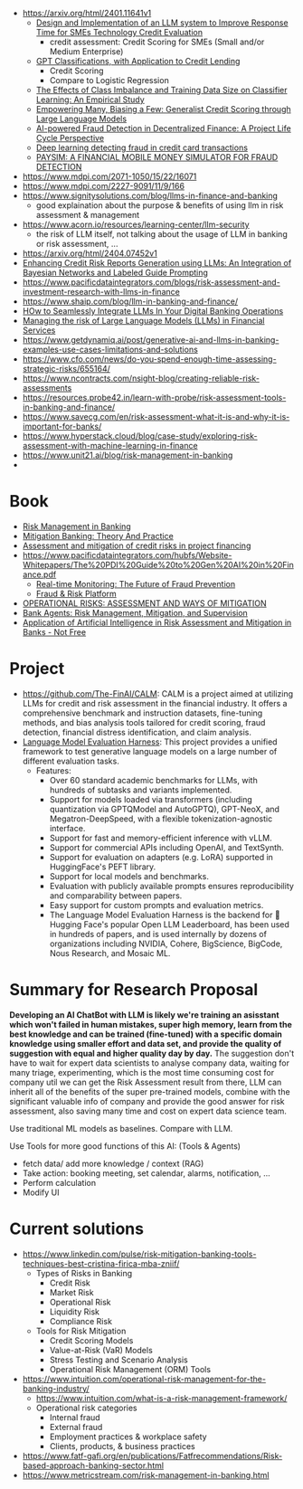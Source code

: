 - https://arxiv.org/html/2401.11641v1
  - [Design and Implementation of an LLM system to Improve Response Time for SMEs Technology Credit Evaluation](https://koreascience.kr/article/JAKO202329158308485.page)
    - credit assessment: Credit Scoring for SMEs (Small and/or Medium Enterprise)
  - [GPT Classifications, with Application to Credit Lending](https://papers.ssrn.com/sol3/papers.cfm?abstract_id=4649285)
    - Credit Scoring
    - Compare to Logistic Regression
  - [The Effects of Class Imbalance and Training Data Size on Classifier Learning: An Empirical Study](https://link.springer.com/article/10.1007/s42979-020-0074-0)
  - [Empowering Many, Biasing a Few: Generalist Credit Scoring through Large Language Models](https://arxiv.org/abs/2310.00566)
  - [AI-powered Fraud Detection in Decentralized Finance: A Project Life Cycle Perspective](https://arxiv.org/abs/2308.15992)
  - [Deep learning detecting fraud in credit card transactions](https://ieeexplore.ieee.org/document/8374722)
  - [PAYSIM: A FINANCIAL MOBILE MONEY SIMULATOR FOR FRAUD DETECTION](https://www.msc-les.org/proceedings/emss/2016/EMSS2016_249.pdf)
- https://www.mdpi.com/2071-1050/15/22/16071
- https://www.mdpi.com/2227-9091/11/9/166
- https://www.signitysolutions.com/blog/llms-in-finance-and-banking
  - good explaination about the purpose & benefits of using llm in risk assessment & management
- https://www.acorn.io/resources/learning-center/llm-security
  - the risk of LLM itself, not talking about the usage of LLM in banking or risk assessment, ...
- https://arxiv.org/html/2404.07452v1
- [Enhancing Credit Risk Reports Generation using LLMs: An Integration of Bayesian Networks and Labeled Guide Prompting](https://dl.acm.org/doi/fullHtml/10.1145/3604237.3626902)
- https://www.pacificdataintegrators.com/blogs/risk-assessment-and-investment-research-with-llms-in-finance
- https://www.shaip.com/blog/llm-in-banking-and-finance/
- [HOw to Seamlessly Integrate LLMs In Your Digital Banking Operations](https://www.venturedive.com/blog/large-language-models-banking-fis/)
- [Managing the risk of Large Language Models (LLMs) in Financial Services](https://truera.com/managing-the-risk-of-large-language-models-llms-in-financial-services/)
- https://www.getdynamiq.ai/post/generative-ai-and-llms-in-banking-examples-use-cases-limitations-and-solutions
- https://www.cfo.com/news/do-you-spend-enough-time-assessing-strategic-risks/655164/
- https://www.ncontracts.com/nsight-blog/creating-reliable-risk-assessments
- https://resources.probe42.in/learn-with-probe/risk-assessment-tools-in-banking-and-finance/
- https://www.savecg.com/en/risk-assessment-what-it-is-and-why-it-is-important-for-banks/
- https://www.hyperstack.cloud/blog/case-study/exploring-risk-assessment-with-machine-learning-in-finance
- https://www.unit21.ai/blog/risk-management-in-banking
- 


# Book

- [Risk Management in Banking](https://books.google.com.vn/books?hl=en&lr=&id=oq-MAjw2ezQC&oi=fnd&pg=PT19&dq=banking+risk+assessment+and+mitigation&ots=Creztyu0t7&sig=R7xzJoMDr_z6mU-9uf4Xj3sttzg&redir_esc=y#v=onepage&q=banking%20risk%20assessment%20and%20mitigation&f=falses)
- [Mitigation Banking: Theory And Practice](https://books.google.com.vn/books?hl=en&lr=&id=hMl5LPZNyKEC&oi=fnd&pg=PR2&dq=banking+risk+assessment+and+mitigation&ots=VofZmz4roj&sig=Kdwk4pLIT9cN7fgz3kCxr6C4mIc&redir_esc=y#v=onepage&q=banking%20risk%20assessment%20and%20mitigation&f=false)
- [Assessment and mitigation of credit risks in project financing](https://www.businessperspectives.org/images/pdf/applications/publishing/templates/article/assets/13205/BBS_2020_01_Naumenkova.pdf)
- https://www.pacificdataintegrators.com/hubfs/Website-Whitepapers/The%20PDI%20Guide%20to%20Gen%20AI%20in%20Finance.pdf
  - [Real-time Monitoring: The Future of Fraud Prevention](https://www.datavisor.com/wiki/real-time-monitoring/)
  - [Fraud & Risk Platform](https://www.datavisor.com/products/fraud-platform/)
- [OPERATIONAL RISKS: ASSESSMENT AND WAYS OF MITIGATION](http://pte.diit.edu.ua/index.php/2310-2438/article/view/151919)
- [Bank Agents: Risk Management,
Mitigation, and Supervision](https://www.mfw4a.org/sites/default/files/resources/Bank%20Agents%20-%20Risk%20Management,%20Mitigation,%20and%20Supervision.pdf)
- [Application of Artificial Intelligence in Risk Assessment and Mitigation in Banks - Not Free](https://onlinelibrary.wiley.com/doi/epdf/10.1002/9781394175574.ch2)

# Project

- https://github.com/The-FinAI/CALM: CALM is a project aimed at utilizing LLMs for credit and risk assessment in the financial industry. It offers a comprehensive benchmark and instruction datasets, fine-tuning methods, and bias analysis tools tailored for credit scoring, fraud detection, financial distress identification, and claim analysis.
- [Language Model Evaluation Harness](https://github.com/EleutherAI/lm-evaluation-harness): This project provides a unified framework to test generative language models on a large number of different evaluation tasks.
  - Features:
    - Over 60 standard academic benchmarks for LLMs, with hundreds of subtasks and variants implemented.
    - Support for models loaded via transformers (including quantization via GPTQModel and AutoGPTQ), GPT-NeoX, and Megatron-DeepSpeed, with a flexible tokenization-agnostic interface.
    - Support for fast and memory-efficient inference with vLLM.
    - Support for commercial APIs including OpenAI, and TextSynth.
    - Support for evaluation on adapters (e.g. LoRA) supported in HuggingFace's PEFT library.
    - Support for local models and benchmarks.
    - Evaluation with publicly available prompts ensures reproducibility and comparability between papers.
    - Easy support for custom prompts and evaluation metrics.
    - The Language Model Evaluation Harness is the backend for 🤗 Hugging Face's popular Open LLM Leaderboard, has been used in hundreds of papers, and is used internally by dozens of organizations including NVIDIA, Cohere, BigScience, BigCode, Nous Research, and Mosaic ML.

# Summary for Research Proposal

**Developing an AI ChatBot with LLM is likely we're training an asisstant which won't failed in human mistakes, super high memory, learn from the best knowledge and can be trained (fine-tuned) with a specific domain knowledge using smaller effort and data set, and provide the quality of suggestion with equal and higher quality day by day.**
The suggestion don't have to wait for expert data scientists to analyse company data, waiting for many triage, experimenting, which is the most time consuming cost for company util we can get the Risk Assessment result from there, LLM can inherit all of the benefits of the super pre-trained models, combine with the significant valuable info of company and provide the good answer for risk assessment, also saving many time and cost on expert data science team.

Use traditional ML models as baselines.
Compare with LLM.


Use Tools for more good functions of this AI: (Tools & Agents)
- fetch data/ add more knowledge / context (RAG)
- Take action: booking meeting, set calendar, alarms, notification, ...
- Perform calculation
- Modify UI


# Current solutions

- https://www.linkedin.com/pulse/risk-mitigation-banking-tools-techniques-best-cristina-firica-mba-zniif/
  - Types of Risks in Banking
    - Credit Risk
    - Market Risk
    - Operational Risk
    - Liquidity Risk
    - Compliance Risk
  - Tools for Risk Mitigation
    - Credit Scoring Models
    - Value-at-Risk (VaR) Models
    - Stress Testing and Scenario Analysis
    - Operational Risk Management (ORM) Tools
- https://www.intuition.com/operational-risk-management-for-the-banking-industry/
  - https://www.intuition.com/what-is-a-risk-management-framework/
  - Operational risk categories
    - Internal fraud
    - External fraud
    - Employment practices & workplace safety
    - Clients, products, & business practices
- https://www.fatf-gafi.org/en/publications/Fatfrecommendations/Risk-based-approach-banking-sector.html
- https://www.metricstream.com/risk-management-in-banking.html